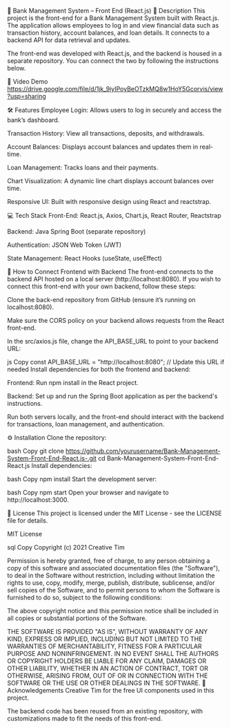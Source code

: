 🏦 Bank Management System – Front End (React.js)
📄 Description
This project is the front-end for a Bank Management System built with React.js. The application allows employees to log in and view financial data such as transaction history, account balances, and loan details. It connects to a backend API for data retrieval and updates.

The front-end was developed with React.js, and the backend is housed in a separate repository. You can connect the two by following the instructions below.

🎥 Video Demo
https://drive.google.com/file/d/1jk_9iyIPoyBeOTzkMQ8w1HoY5Gcorvis/view?usp=sharing

🛠️ Features
Employee Login: Allows users to log in securely and access the bank’s dashboard.

Transaction History: View all transactions, deposits, and withdrawals.

Account Balances: Displays account balances and updates them in real-time.

Loan Management: Tracks loans and their payments.

Chart Visualization: A dynamic line chart displays account balances over time.

Responsive UI: Built with responsive design using React and reactstrap.

💻 Tech Stack
Front-End: React.js, Axios, Chart.js, React Router, Reactstrap

Backend: Java Spring Boot (separate repository)

Authentication: JSON Web Token (JWT)

State Management: React Hooks (useState, useEffect)

🔗 How to Connect Frontend with Backend
The front-end connects to the backend API hosted on a local server (http://localhost:8080). If you wish to connect this front-end with your own backend, follow these steps:

Clone the back-end repository from GitHub (ensure it’s running on localhost:8080).

Make sure the CORS policy on your backend allows requests from the React front-end.

In the src/axios.js file, change the API_BASE_URL to point to your backend URL:

js
Copy
const API_BASE_URL = "http://localhost:8080";  // Update this URL if needed
Install dependencies for both the frontend and backend:

Frontend: Run npm install in the React project.

Backend: Set up and run the Spring Boot application as per the backend's instructions.

Run both servers locally, and the front-end should interact with the backend for transactions, loan management, and authentication.

⚙️ Installation
Clone the repository:

bash
Copy
git clone https://github.com/yourusername/Bank-Management-System-Front-End-React.js-.git
cd Bank-Management-System-Front-End-React.js
Install dependencies:

bash
Copy
npm install
Start the development server:

bash
Copy
npm start
Open your browser and navigate to http://localhost:3000.

📝 License
This project is licensed under the MIT License - see the LICENSE file for details.

MIT License

sql
Copy
Copyright (c) 2021 Creative Tim

Permission is hereby granted, free of charge, to any person obtaining a copy
of this software and associated documentation files (the "Software"), to deal
in the Software without restriction, including without limitation the rights
to use, copy, modify, merge, publish, distribute, sublicense, and/or sell
copies of the Software, and to permit persons to whom the Software is
furnished to do so, subject to the following conditions:

The above copyright notice and this permission notice shall be included in all
copies or substantial portions of the Software.

THE SOFTWARE IS PROVIDED "AS IS", WITHOUT WARRANTY OF ANY KIND, EXPRESS OR
IMPLIED, INCLUDING BUT NOT LIMITED TO THE WARRANTIES OF MERCHANTABILITY,
FITNESS FOR A PARTICULAR PURPOSE AND NONINFRINGEMENT. IN NO EVENT SHALL THE
AUTHORS OR COPYRIGHT HOLDERS BE LIABLE FOR ANY CLAIM, DAMAGES OR OTHER
LIABILITY, WHETHER IN AN ACTION OF CONTRACT, TORT OR OTHERWISE, ARISING FROM,
OUT OF OR IN CONNECTION WITH THE SOFTWARE OR THE USE OR OTHER DEALINGS IN THE
SOFTWARE.
🤝 Acknowledgements
Creative Tim for the free UI components used in this project.

The backend code has been reused from an existing repository, with customizations made to fit the needs of this front-end.
